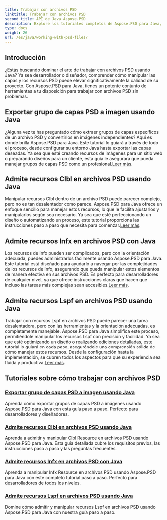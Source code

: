 ```yaml
---
title: Trabajar con archivos PSD
linktitle: Trabajar con archivos PSD
second_title: API de Java Aspose.PSD
description: Explore los tutoriales completos de Aspose.PSD para Java, que incluyen cómo exportar grupos de capas PSD a imágenes y manipular recursos Clbl, Infx y Lspf.
type: docs
weight: 26
url: /es/java/working-with-psd-files/
---
```


## Introducción

¿Estás buscando dominar el arte de trabajar con archivos PSD usando Java? Ya sea desarrollador o diseñador, comprender cómo manipular las capas y los recursos PSD puede elevar significativamente la calidad de su proyecto. Con Aspose.PSD para Java, tienes un potente conjunto de herramientas a tu disposición para trabajar con archivos PSD sin problemas.

## Exportar grupo de capas PSD a imagen usando Java

 ¿Alguna vez te has preguntado cómo extraer grupos de capas específicos de un archivo PSD y convertirlos en imágenes independientes? Aquí es donde brilla Aspose.PSD para Java. Este tutorial lo guiará a través de todo el proceso, desde configurar su entorno Java hasta exportar las capas deseadas. Ya sea que esté creando recursos de imágenes para un sitio web o preparando diseños para un cliente, esta guía le asegurará que pueda manejar grupos de capas PSD como un profesional.[Leer más](./export-psd-layer-group-to-image/).

## Admite recursos Clbl en archivos PSD usando Java

Manipular recursos Clbl dentro de un archivo PSD puede parecer complejo, pero no es tan desalentador como parece. Aspose.PSD para Java ofrece un enfoque sencillo para manejar estos recursos, lo que le facilita ajustarlos y manipularlos según sea necesario. Ya sea que esté perfeccionando un diseño o automatizando un proceso, este tutorial proporciona las instrucciones paso a paso que necesita para comenzar.[Leer más](./support-clbl-resource-psd-files/).

## Admite recursos Infx en archivos PSD con Java

 Los recursos de Infx pueden ser complicados, pero con la orientación adecuada, puedes administrarlos fácilmente usando Aspose.PSD para Java. Este tutorial está diseñado para ayudarlo a navegar por las complejidades de los recursos de Infx, asegurando que pueda manipular estos elementos de manera efectiva en sus archivos PSD. Es perfecto para desarrolladores de cualquier nivel, ya que ofrece instrucciones claras que hacen que incluso las tareas más complejas sean accesibles.[Leer más](./support-infx-resource-psd-files/).

## Admite recursos Lspf en archivos PSD usando Java

Trabajar con recursos Lspf en archivos PSD puede parecer una tarea desalentadora, pero con las herramientas y la orientación adecuadas, es completamente manejable. Aspose.PSD para Java simplifica este proceso, permitiéndole manipular los recursos Lspf con precisión y facilidad. Ya sea que esté optimizando un diseño o realizando ediciones detalladas, este tutorial lo guiará en cada paso, asegurándole una comprensión sólida de cómo manejar estos recursos. Desde la configuración hasta la implementación, se cubren todos los aspectos para que su experiencia sea fluida y productiva.[Leer más](./support-lspf-resource-psd-files/).

## Tutoriales sobre cómo trabajar con archivos PSD
### [Exportar grupo de capas PSD a imagen usando Java](./export-psd-layer-group-to-image/)
Aprenda cómo exportar grupos de capas PSD a imágenes usando Aspose.PSD para Java con esta guía paso a paso. Perfecto para desarrolladores y diseñadores.
### [Admite recursos Clbl en archivos PSD usando Java](./support-clbl-resource-psd-files/)
Aprenda a admitir y manipular Clbl Resource en archivos PSD usando Aspose.PSD para Java. Esta guía detallada cubre los requisitos previos, las instrucciones paso a paso y las preguntas frecuentes.
### [Admite recursos Infx en archivos PSD con Java](./support-infx-resource-psd-files/)
Aprenda a manipular Infx Resource en archivos PSD usando Aspose.PSD para Java con este completo tutorial paso a paso. Perfecto para desarrolladores de todos los niveles.
### [Admite recursos Lspf en archivos PSD usando Java](./support-lspf-resource-psd-files/)
Domine cómo admitir y manipular recursos Lspf en archivos PSD usando Aspose.PSD para Java con nuestra guía paso a paso.